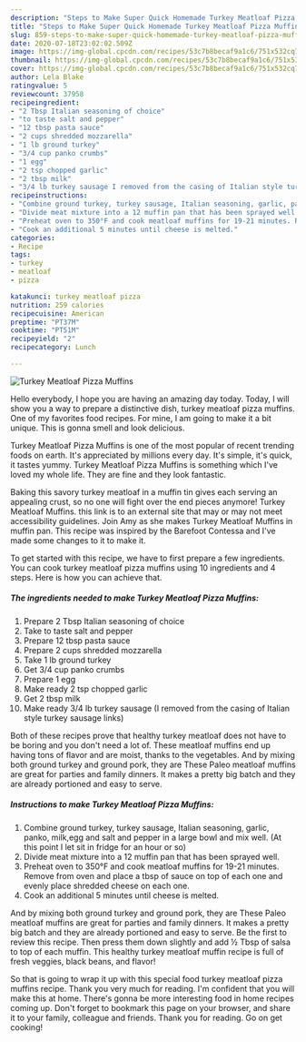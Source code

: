 ```yaml
---
description: "Steps to Make Super Quick Homemade Turkey Meatloaf Pizza Muffins"
title: "Steps to Make Super Quick Homemade Turkey Meatloaf Pizza Muffins"
slug: 859-steps-to-make-super-quick-homemade-turkey-meatloaf-pizza-muffins
date: 2020-07-18T23:02:02.509Z
image: https://img-global.cpcdn.com/recipes/53c7b8becaf9a1c6/751x532cq70/turkey-meatloaf-pizza-muffins-recipe-main-photo.jpg
thumbnail: https://img-global.cpcdn.com/recipes/53c7b8becaf9a1c6/751x532cq70/turkey-meatloaf-pizza-muffins-recipe-main-photo.jpg
cover: https://img-global.cpcdn.com/recipes/53c7b8becaf9a1c6/751x532cq70/turkey-meatloaf-pizza-muffins-recipe-main-photo.jpg
author: Lela Blake
ratingvalue: 5
reviewcount: 37958
recipeingredient:
- "2 Tbsp Italian seasoning of choice"
- "to taste salt and pepper"
- "12 tbsp pasta sauce"
- "2 cups shredded mozzarella"
- "1 lb ground turkey"
- "3/4 cup panko crumbs"
- "1 egg"
- "2 tsp chopped garlic"
- "2 tbsp milk"
- "3/4 lb turkey sausage I removed from the casing of Italian style turkey sausage links"
recipeinstructions:
- "Combine ground turkey, turkey sausage, Italian seasoning, garlic, panko, milk,egg and salt and pepper in a large bowl and mix well. (At this point I let sit in fridge for an hour or so)"
- "Divide meat mixture into a 12 muffin pan that has been sprayed well."
- "Preheat oven to 350°F and cook meatloaf muffins for 19-21 minutes. Remove from oven and place a tbsp of sauce on top of each one and evenly place shredded cheese on each one."
- "Cook an additional 5 minutes until cheese is melted."
categories:
- Recipe
tags:
- turkey
- meatloaf
- pizza

katakunci: turkey meatloaf pizza 
nutrition: 259 calories
recipecuisine: American
preptime: "PT37M"
cooktime: "PT51M"
recipeyield: "2"
recipecategory: Lunch

---
```



![Turkey Meatloaf Pizza Muffins](https://img-global.cpcdn.com/recipes/53c7b8becaf9a1c6/751x532cq70/turkey-meatloaf-pizza-muffins-recipe-main-photo.jpg)

Hello everybody, I hope you are having an amazing day today. Today, I will show you a way to prepare a distinctive dish, turkey meatloaf pizza muffins. One of my favorites food recipes. For mine, I am going to make it a bit unique. This is gonna smell and look delicious.

Turkey Meatloaf Pizza Muffins is one of the most popular of recent trending foods on earth. It's appreciated by millions every day. It's simple, it's quick, it tastes yummy. Turkey Meatloaf Pizza Muffins is something which I've loved my whole life. They are fine and they look fantastic.

Baking this savory turkey meatloaf in a muffin tin gives each serving an appealing crust, so no one will fight over the end pieces anymore! Turkey Meatloaf Muffins. this link is to an external site that may or may not meet accessibility guidelines. Join Amy as she makes Turkey Meatloaf Muffins in muffin pan. This recipe was inspired by the Barefoot Contessa and I&#39;ve made some changes to it to make it.


To get started with this recipe, we have to first prepare a few ingredients. You can cook turkey meatloaf pizza muffins using 10 ingredients and 4 steps. Here is how you can achieve that.

<!--inarticleads1-->

##### The ingredients needed to make Turkey Meatloaf Pizza Muffins:

1. Prepare 2 Tbsp Italian seasoning of choice
1. Take to taste salt and pepper
1. Prepare 12 tbsp pasta sauce
1. Prepare 2 cups shredded mozzarella
1. Take 1 lb ground turkey
1. Get 3/4 cup panko crumbs
1. Prepare 1 egg
1. Make ready 2 tsp chopped garlic
1. Get 2 tbsp milk
1. Make ready 3/4 lb turkey sausage (I removed from the casing of Italian style turkey sausage links)


Both of these recipes prove that healthy turkey meatloaf does not have to be boring and you don&#39;t need a lot of. These meatloaf muffins end up having tons of flavor and are moist, thanks to the vegetables. And by mixing both ground turkey and ground pork, they are These Paleo meatloaf muffins are great for parties and family dinners. It makes a pretty big batch and they are already portioned and easy to serve. 

<!--inarticleads2-->

##### Instructions to make Turkey Meatloaf Pizza Muffins:

1. Combine ground turkey, turkey sausage, Italian seasoning, garlic, panko, milk,egg and salt and pepper in a large bowl and mix well. (At this point I let sit in fridge for an hour or so)
1. Divide meat mixture into a 12 muffin pan that has been sprayed well.
1. Preheat oven to 350°F and cook meatloaf muffins for 19-21 minutes. Remove from oven and place a tbsp of sauce on top of each one and evenly place shredded cheese on each one.
1. Cook an additional 5 minutes until cheese is melted.


And by mixing both ground turkey and ground pork, they are These Paleo meatloaf muffins are great for parties and family dinners. It makes a pretty big batch and they are already portioned and easy to serve. Be the first to review this recipe. Then press them down slightly and add ½ Tbsp of salsa to top of each muffin. This healthy turkey meatloaf muffin recipe is full of fresh veggies, black beans, and flavor! 

So that is going to wrap it up with this special food turkey meatloaf pizza muffins recipe. Thank you very much for reading. I'm confident that you will make this at home. There's gonna be more interesting food in home recipes coming up. Don't forget to bookmark this page on your browser, and share it to your family, colleague and friends. Thank you for reading. Go on get cooking!
